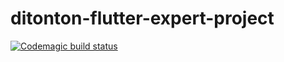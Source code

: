 # ditonton-flutter-expert-project
[![Codemagic build status](https://api.codemagic.io/apps/61f1018c4d0eb97ee6ec621c/61f1018c4d0eb97ee6ec621b/status_badge.svg)](https://codemagic.io/apps/61f1018c4d0eb97ee6ec621c/61f1018c4d0eb97ee6ec621b/latest_build)
